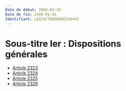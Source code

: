 ```yaml
---
Date de début: 2006-03-24
Date de fin: 2999-01-01
Identifiant: LEGISCTA000006136442
---
```


<h1>Sous-titre Ier : Dispositions générales</h1>

- [Article 2323](article_2323.md)
- [Article 2324](article_2324.md)
- [Article 2325](article_2325.md)
- [Article 2326](article_2326.md)
